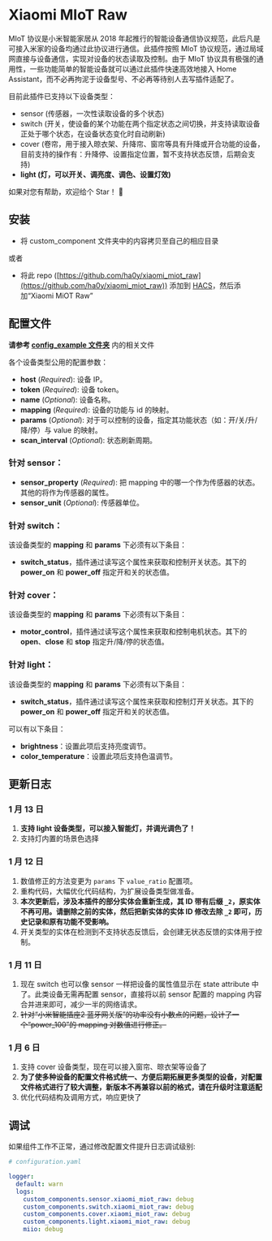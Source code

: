 # Xiaomi MIoT Raw

MIoT 协议是小米智能家居从 2018 年起推行的智能设备通信协议规范，此后凡是可接入米家的设备均通过此协议进行通信。此插件按照 MIoT 协议规范，通过局域网直接与设备通信，实现对设备的状态读取及控制。由于 MIoT 协议具有极强的通用性，一些功能简单的智能设备就可以通过此插件快速高效地接入 Home Assistant，而不必再拘泥于设备型号、不必再等待别人去写插件适配了。

目前此插件已支持以下设备类型：
* sensor (传感器，一次性读取设备的多个状态)
* switch (开关，使设备的某个功能在两个指定状态之间切换，并支持读取设备正处于哪个状态，在设备状态变化时自动刷新)
* cover (卷帘，用于接入晾衣架、升降帘、窗帘等具有升降或开合功能的设备，目前支持的操作有：升降停、设置指定位置，暂不支持状态反馈，后期会支持)
* **light (灯，可以开关、调亮度、调色、设置灯效)**

如果对您有帮助，欢迎给个 Star！ 🌟 

## 安装

* 将 custom_component 文件夹中的内容拷贝至自己的相应目录

或者
* 将此 repo ([https://github.com/ha0y/xiaomi_miot_raw](https://github.com/ha0y/xiaomi_miot_raw)) 添加到 [HACS](https://hacs.xyz/)，然后添加“Xiaomi MiOT Raw”


## 配置文件


**请参考 [config_example 文件夹](https://github.com/ha0y/xiaomi_miot_raw/tree/add-miot-support/config_example)** 内的相关文件

各个设备类型公用的配置参数：
- **host** (*Required*): 设备 IP。
- **token** (*Required*): 设备 token。
- **name** (*Optional*): 设备名称。
- **mapping** (*Required*): 设备的功能与 id 的映射。
- **params** (*Optional*): 对于可以控制的设备，指定其功能状态（如：开/关/升/降/停）与 value 的映射。
- **scan_interval** (*Optional*): 状态刷新周期。

### 针对 sensor：
- **sensor_property** (*Required*): 把 mapping 中的哪一个作为传感器的状态。其他的将作为传感器的属性。
- **sensor_unit** (*Optional*): 传感器单位。

### 针对 switch：
该设备类型的 **mapping** 和 **params** 下必须有以下条目：

- **switch_status**，插件通过读写这个属性来获取和控制开关状态。其下的 **power_on** 和 **power_off** 指定开和关的状态值。

### 针对 cover：
该设备类型的 **mapping** 和 **params** 下必须有以下条目：

- **motor_control**，插件通过读写这个属性来获取和控制电机状态。其下的 **open**、**close** 和 **stop** 指定升/降/停的状态值。

### 针对 light：
该设备类型的 **mapping** 和 **params** 下必须有以下条目：
- **switch_status**，插件通过读写这个属性来获取和控制灯开关状态。其下的 **power_on** 和 **power_off** 指定开和关的状态值。

可以有以下条目：
- **brightness**：设置此项后支持亮度调节。
- **color_temperature**：设置此项后支持色温调节。


## 更新日志
### 1 月 13 日
1. **支持 light 设备类型，可以接入智能灯，并调光调色了！**
2. 支持灯内置的场景色选择

### 1 月 12 日
1. 数值修正的方法变更为 `params` 下 `value_ratio` 配置项。
2. 重构代码，大幅优化代码结构，为扩展设备类型做准备。
3. **本次更新后，涉及本插件的部分实体会重新生成，其 ID 带有后缀 `_2`，原实体不再可用。请删除之前的实体，然后把新实体的实体 ID 修改去除 `_2` 即可，历史记录和原有功能不受影响。**
4. 开关类型的实体在检测到不支持状态反馈后，会创建无状态反馈的实体用于控制。

### 1 月 11 日
1. 现在 switch 也可以像 sensor 一样把设备的属性值显示在 state attribute 中了。此类设备无需再配置 sensor，直接将以前 sensor 配置的 mapping 内容合并进来即可，减少一半的网络请求。
2. ~~针对“小米智能插座2 蓝牙网关版”的功率没有小数点的问题，设计了一个“power_100”的 mapping 对数值进行修正。~~

### 1 月 6 日
1. 支持 cover 设备类型，现在可以接入窗帘、晾衣架等设备了
2. **为了使多种设备的配置文件格式统一、方便后期拓展更多类型的设备，对配置文件格式进行了较大调整，新版本不再兼容以前的格式，请在升级时注意适配**
3. 优化代码结构及调用方式，响应更快了


## 调试
如果组件工作不正常，通过修改配置文件提升日志调试级别:
```yaml
# configuration.yaml

logger:
  default: warn
  logs:
    custom_components.sensor.xiaomi_miot_raw: debug
    custom_components.switch.xiaomi_miot_raw: debug
    custom_components.cover.xiaomi_miot_raw: debug
    custom_components.light.xiaomi_miot_raw: debug
    miio: debug
```
